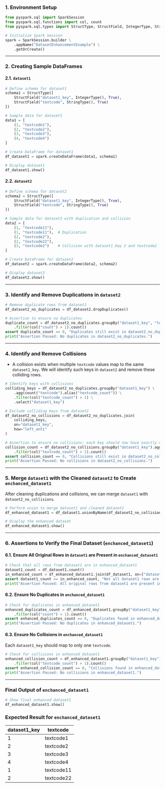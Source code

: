 ### 1. Environment Setup

```python
from pyspark.sql import SparkSession
from pyspark.sql.functions import col, count
from pyspark.sql.types import StructType, StructField, IntegerType, StringType

# Initialize Spark Session
spark = SparkSession.builder \
    .appName("DatasetEnhancementExample") \
    .getOrCreate()
```

---

### 2. Creating Sample DataFrames

#### 2.1. `dataset1`

```python
# Define schema for dataset1
schema1 = StructType([
    StructField("dataset1_key", IntegerType(), True),
    StructField("textcode", StringType(), True)
])

# Sample data for dataset1
data1 = [
    (1, "textcode1"),
    (2, "textcode2"),
    (3, "textcode3"),
    (4, "textcode4")
]

# Create DataFrame for dataset1
df_dataset1 = spark.createDataFrame(data1, schema1)

# Display dataset1
df_dataset1.show()
```

#### 2.2. `dataset2`

```python
# Define schema for dataset2
schema2 = StructType([
    StructField("dataset1_key", IntegerType(), True),
    StructField("textcode", StringType(), True)
])

# Sample data for dataset2 with duplication and collision
data2 = [
    (1, "textcode11"),
    (1, "textcode11"),  # Duplication
    (2, "textcode2"),
    (2, "textcode22"),
    (3, "textcode2")    # Collision with dataset1_key 2 and textcode2
]

# Create DataFrame for dataset2
df_dataset2 = spark.createDataFrame(data2, schema2)

# Display dataset2
df_dataset2.show()
```

---

### 3. Identify and Remove Duplications in `dataset2`

```python
# Remove duplicate rows from dataset2
df_dataset2_no_duplicates = df_dataset2.dropDuplicates()

# Assertion to ensure no duplicates
duplicate_count = df_dataset2_no_duplicates.groupBy("dataset1_key", "textcode").count() \
    .filter(col("count") > 1).count()
assert duplicate_count == 0, "Duplicates still exist in dataset2_no_duplicates"
print("Assertion Passed: No duplicates in dataset2_no_duplicates.")
```

---

### 4. Identify and Remove Collisions

- A collision exists when multiple `textcode` values map to the same `dataset1_key`. We will identify such keys in `dataset2` and remove these colliding rows.

```python
# Identify keys with collisions
colliding_keys = df_dataset2_no_duplicates.groupBy("dataset1_key") \
    .agg(count("textcode").alias("textcode_count")) \
    .filter(col("textcode_count") > 1) \
    .select("dataset1_key")

# Exclude colliding keys from dataset2
df_dataset2_no_collisions = df_dataset2_no_duplicates.join(
    colliding_keys,
    on="dataset1_key",
    how="left_anti"
)

# Assertion to ensure no collisions: each key should now have exactly one `textcode`
collision_count = df_dataset2_no_collisions.groupBy("dataset1_key").agg(count("textcode").alias("textcode_count")) \
    .filter(col("textcode_count") > 1).count()
assert collision_count == 0, "Collisions still exist in dataset2_no_collisions"
print("Assertion Passed: No collisions in dataset2_no_collisions.")
```

---

### 5. Merge `dataset1` with the Cleaned `dataset2` to Create `enchanced_dataset1`

After cleaning duplications and collisions, we can merge `dataset1` with `dataset2_no_collisions`.

```python
# Perform union to merge dataset1 and cleaned dataset2
df_enhanced_dataset1 = df_dataset1.unionByName(df_dataset2_no_collisions)

# Display the enhanced dataset
df_enhanced_dataset1.show()
```

---

### 6. Assertions to Verify the Final Dataset (`enchanced_dataset1`)

#### 6.1. Ensure All Original Rows in `dataset1` are Present in `enchanced_dataset1`

```python
# Check that all rows from dataset1 are in enhanced_dataset1
dataset1_count = df_dataset1.count()
in_enhanced_count = df_enhanced_dataset1.join(df_dataset1, on=["dataset1_key", "textcode"], how="inner").count()
assert dataset1_count == in_enhanced_count, "Not all dataset1 rows are present in enhanced_dataset1"
print("Assertion Passed: All original rows from dataset1 are present in enhanced_dataset1.")
```

#### 6.2. Ensure No Duplicates in `enchanced_dataset1`

```python
# Check for duplicates in enhanced_dataset1
enhanced_duplicates_count = df_enhanced_dataset1.groupBy("dataset1_key", "textcode").count() \
    .filter(col("count") > 1).count()
assert enhanced_duplicates_count == 0, "Duplicates found in enhanced_dataset1"
print("Assertion Passed: No duplicates in enhanced_dataset1.")
```

#### 6.3. Ensure No Collisions in `enchanced_dataset1`

Each `dataset1_key` should map to only one `textcode`.

```python
# Check for collisions in enhanced_dataset1
enhanced_collision_count = df_enhanced_dataset1.groupBy("dataset1_key").agg(count("textcode").alias("textcode_count")) \
    .filter(col("textcode_count") > 1).count()
assert enhanced_collision_count == 0, "Collisions found in enhanced_dataset1"
print("Assertion Passed: No collisions in enhanced_dataset1.")
```

---

### Final Output of `enchanced_dataset1`

```python
# Show final enhanced dataset1
df_enhanced_dataset1.show()
```

### Expected Result for `enchanced_dataset1`

| dataset1_key | textcode  |
|--------------|-----------|
| 1            | textcode1 |
| 2            | textcode2 |
| 3            | textcode3 |
| 4            | textcode4 |
| 1            | textcode11|
| 2            | textcode22|